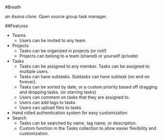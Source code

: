 #Breath

_an Asana clone_. Open source group task manager.

##Features

* Teams
    * Users can be invited to any team. 
* Projects
    * Tasks can be organized in projects (or not!)
    * Projects can belong to a team (shared) or yourself (private)
* Tasks
    * Tasks can be assigned to any member. Tasks can be assigned to multiple users.
    * Tasks can have subtasks. Subtasks can have subtask (on and on forever). 
    * Tasks can be sorted by date, or a custom priority based off dragging and dropping tasks. (or starring tasks)
    * Users can comment on tasks that they are assigned to. 
    * Users can add tags to tasks
    * Users can upload files to tasks.
* Hand rolled authentication system for easy customization 
* Search
   * Tasks can be searched by name, tag name, or description.  
   * Custom function in the Tasks collection to allow easier flexibility and customization.
